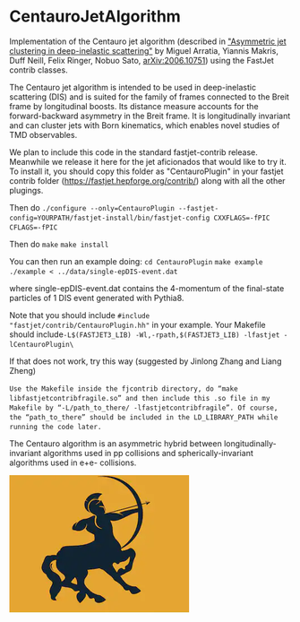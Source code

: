 # CentauroJetAlgorithm
Implementation of the Centauro jet algorithm (described in ["Asymmetric jet clustering in deep-inelastic scattering"](https://arxiv.org/abs/2006.10751) by Miguel Arratia, Yiannis Makris, Duff Neill, Felix Ringer, Nobuo Sato, [arXiv:2006.10751](https://arxiv.org/abs/2006.10751)) using the FastJet contrib classes. 

The Centauro jet algorithm is intended to be used in deep-inelastic scattering (DIS) and is suited for the family of frames connected to the Breit frame by longitudinal boosts. 
Its distance measure accounts for the forward-backward asymmetry in the Breit frame. It is longitudinally invariant and can cluster jets with Born kinematics, which enables novel studies of TMD observables.

We plan to include this code in the standard fastjet-contrib release. Meanwhile we release it here for the jet aficionados that would like to try it. 
To install it, you should copy this folder as "CentauroPlugin" in your fastjet contrib folder (https://fastjet.hepforge.org/contrib/) along with all the other plugings. 

Then do
  `./configure --only=CentauroPlugin --fastjet-config=YOURPATH/fastjet-install/bin/fastjet-config CXXFLAGS=-fPIC CFLAGS=-fPIC`
  
Then do
  `make`
  `make install`
  
You can then run an example doing:
  `cd CentauroPlugin`
  `make example`
  `./example < ../data/single-epDIS-event.dat`

where single-epDIS-event.dat contains the 4-momentum of the final-state particles of 1 DIS event generated with Pythia8. 

Note that you should include `#include "fastjet/contrib/CentauroPlugin.hh"` in your example. 
Your Makefile should include`-L$(FASTJET3_LIB) -Wl,-rpath,$(FASTJET3_LIB) -lfastjet -lCentauroPlugin\`

If that does not work, try this way (suggested by Jinlong Zhang and Liang Zheng)

`Use the Makefile inside the fjcontrib directory, do “make libfastjetcontribfragile.so” and then include this .so file in my Makefile by “-L/path_to_there/ -lfastjetcontribfragile”. Of course, the “path_to_there” should be included in the LD_LIBRARY_PATH while running the code later.`

The Centauro algorithm is an asymmetric hybrid between longitudinally-invariant algorithms used in pp collisions and spherically-invariant algorithms used in e+e- collisions. 

![alt text](https://github.com/miguelignacio/CentauroJetAlgorithm/blob/master/Centauro.png?raw=true)
